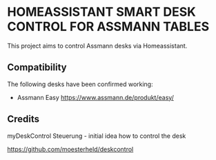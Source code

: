 # HOMEASSISTANT SMART DESK CONTROL FOR ASSMANN TABLES

This project aims to control Assmann desks via Homeassistant.

## Compatibility

The following desks have been confirmed working:

* Assmann Easy <https://www.assmann.de/produkt/easy/>

## Credits

myDeskControl Steuerung - initial idea how to control the desk

<https://github.com/moesterheld/deskcontrol>
